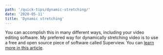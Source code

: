 ```yaml
---
path: '/quick-tips/dynamic-stretching/'
date: '2020-05-11'
title: 'Dynamic stretching'
---
```


You can accomplish this in many different ways, including your video editing software.
My prefered way for dynamically stretching video is to use a free and open source piece of software called Superview. You can [learn more in this article](/fpv/runcam-5-review-setup-superview/#post-processing).
